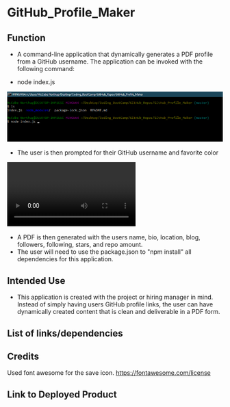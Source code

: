 # GitHub_Profile_Maker

## Function 
- A command-line application that dynamically generates a PDF profile from a GitHub username. The application can be invoked with the following command:

- node index.js

![image](assets/image/command_line.png)

- The user is then prompted for their GitHub username and favorite color

![mp4](assets/image/commandLineDemo.mp4)
 
- A PDF is then generated with the users name, bio, location, blog, followers, following, stars, and repo amount.
- The user will need to use the package.json to "npm install" all dependencies for this application.

## Intended Use
- This application is created with the project or hiring manager in mind. Instead of simply having users GitHub profile links, the user can have dynamically created content that is clean and deliverable in a PDF form.

## List of links/dependencies


## Credits
Used font awesome for the save icon.
https://fontawesome.com/license

## Link to Deployed Product

